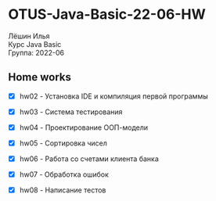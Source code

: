 # OTUS-Java-Basic-22-06-HW

Лёшин Илья  
Курс Java Basic  
Группа: 2022-06

## Home works
- [x] hw02 - Установка IDE и компиляция первой программы
- [x] hw03 - Система тестирования
- [x] hw04 - Проектирование ООП-модели
- [x] hw05 - Сортировка чисел
- [x] hw06 - Работа со счетами клиента банка
- [x] hw07 - Обработка ошибок
- [x] hw08 - Написание тестов

